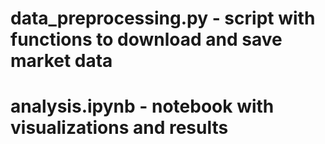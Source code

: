 # data_preprocessing.py - script with functions to download and save market data
# analysis.ipynb - notebook with visualizations and results
